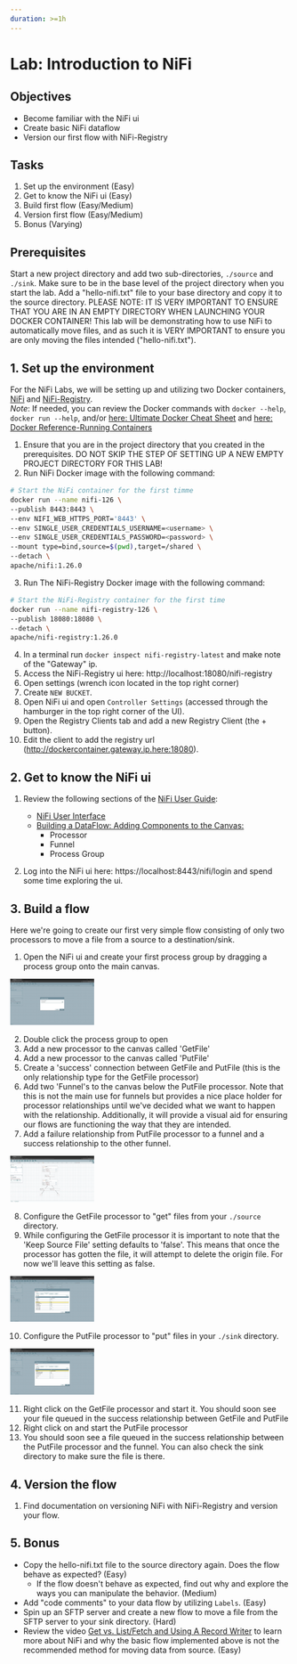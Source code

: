 ```yaml
---
duration: >=1h
---
```


# Lab: Introduction to NiFi

## Objectives

- Become familiar with the NiFi ui
- Create basic NiFi dataflow
- Version our first flow with NiFi-Registry

## Tasks

1. Set up the environment (Easy)
2. Get to know the NiFi ui (Easy)
3. Build first flow (Easy/Medium)
4. Version first flow (Easy/Medium)
5. Bonus (Varying)

## Prerequisites

Start a new project directory and add two sub-directories, `./source` and `./sink`. Make sure to be in the base level of the project directory when you start the lab. Add a "hello-nifi.txt" file to your base directory and copy it to the source directory.  PLEASE NOTE: IT IS VERY IMPORTANT TO ENSURE THAT YOU ARE IN AN EMPTY DIRECTORY WHEN LAUNCHING YOUR DOCKER CONTAINER! This lab will be demonstrating how to use NiFi to automatically move files, and as such it is VERY IMPORTANT to ensure you are only moving the files intended ("hello-nifi.txt").  

## 1. Set up the environment

For the NiFi Labs, we will be setting up and utilizing two Docker containers, [NiFi](https://hub.docker.com/r/apache/nifi) and [NiFi-Registry](https://hub.docker.com/r/apache/nifi-registry).  
*Note*: If needed, you can review the Docker commands with `docker --help`, `docker run --help`, and/or [here: Ultimate Docker Cheat Sheet](https://dockerlabs.collabnix.com/docker/cheatsheet/) and [here: Docker Reference-Running Containers](https://docs.docker.com/engine/reference/run/)

1. Ensure that you are in the project directory that you created in the prerequisites. DO NOT SKIP THE STEP OF SETTING UP A NEW EMPTY PROJECT DIRECTORY FOR THIS LAB!  
2. Run NiFi Docker image with the following command:

```bash
# Start the NiFi container for the first timme
docker run --name nifi-126 \
--publish 8443:8443 \
--env NIFI_WEB_HTTPS_PORT='8443' \
--env SINGLE_USER_CREDENTIALS_USERNAME=<username> \
--env SINGLE_USER_CREDENTIALS_PASSWORD=<password> \
--mount type=bind,source=$(pwd),target=/shared \
--detach \
apache/nifi:1.26.0
```

3. Run The NiFi-Registry Docker image with the following command:

```bash
# Start the NiFi-Registry container for the first time
docker run --name nifi-registry-126 \
--publish 18080:18080 \
--detach \
apache/nifi-registry:1.26.0
```

4. In a terminal run `docker inspect nifi-registry-latest` and make note of the "Gateway" ip.
5. Access the NiFi-Registry ui here: http://localhost:18080/nifi-registry
6. Open settings (wrench icon located in the top right corner)
7. Create `NEW BUCKET`.
8. Open NiFi ui and open `Controller Settings` (accessed through the hamburger in the top right corner of the UI).
9. Open the Registry Clients tab and add a new Registry Client (the + button).
10. Edit the client to add the registry url (http://dockercontainer.gateway.ip.here:18080).

## 2. Get to know the NiFi ui

1. Review the following sections of the [NiFi User Guide](https://nifi.apache.org/docs/nifi-docs/html/user-guide.html):

   - [NiFi User Interface](https://nifi.apache.org/docs/nifi-docs/html/user-guide.html#User_Interface)
   - [Building a DataFlow: Adding Components to the Canvas:](https://nifi.apache.org/docs/nifi-docs/html/user-guide.html#adding-components-to-the-canvas) 
      - Processor
      - Funnel
      - Process Group

2. Log into the NiFi ui here: https://localhost:8443/nifi/login and spend some time exploring the ui.

## 3. Build a flow

Here we're going to create our first very simple flow consisting of only two processors to move a file from a source to a destination/sink.

1. Open the NiFi ui and create your first process group by dragging a process group onto the main canvas.  

<img src="./assets/processor_group_initial.png" alt="drawing" width="30%"/>

2. Double click the process group to open
3. Add a new processor to the canvas called 'GetFile'
4. Add a new processor to the canvas called 'PutFile'
5. Create a 'success' connection between GetFile and PutFile (this is the only relationship type for the GetFile processor)
6. Add two 'Funnel's to the canvas below the PutFile processor. Note that this is not the main use for funnels but provides a nice place holder for processor relationships until we've decided what we want to happen with the relationship. Additionally, it will provide a visual aid for ensuring our flows are functioning the way that they are intended.
7. Add a failure relationship from PutFile processor to a funnel and a success relationship to the other funnel.  

<img src="./assets/list_fetch_pipeline.png" alt="drawing" width="30%"/>

8. Configure the GetFile processor to "get" files from your `./source` directory.
9. While configuring the GetFile processor it is important to note that the 'Keep Source File' setting defaults to 'false'. This means that once the processor has gotten the file, it will attempt to delete the origin file. For now we'll leave this setting as false.

<img src="./assets/getFile_config.png" alt="drawing" width="30%"/>

10. Configure the PutFile processor to "put" files in your `./sink` directory.

<img src="./assets/putFile_config.png" alt="drawing" width="30%"/>

11. Right click on the GetFile processor and start it. You should soon see your file queued in the success relationship between GetFile and PutFile
12. Right click on and start the PutFile processor
13. You should soon see a file queued in the success relationship between the PutFile processor and the funnel. You can also check the sink directory to make sure the file is there.  

## 4. Version the flow

1. Find documentation on versioning NiFi with NiFi-Registry and version your flow.

## 5. Bonus

- Copy the hello-nifi.txt file to the source directory again. Does the flow behave as expected? (Easy)
   - If the flow doesn't behave as expected, find out why and explore the ways you can manipulate the behavior. (Medium)
- Add "code comments" to your data flow by utilizing `Labels`. (Easy)
- Spin up an SFTP server and create a new flow to move a file from the SFTP server to your sink directory. (Hard)
- Review the video [Get vs. List/Fetch and Using A Record Writer](https://www.youtube.com/watch?v=7mbxJxjGj3w) to learn more about NiFi and why the basic flow implemented above is not the recommended method for moving data from source. (Easy)
